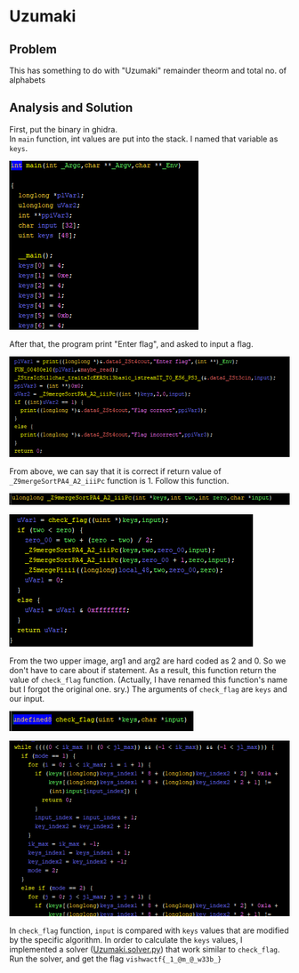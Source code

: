 # Uzumaki

## Problem
This has something to do with "Uzumaki" remainder theorm and total no. of alphabets

## Analysis and Solution
First, put the binary in ghidra.  
In `main` function, int values are put into the stack. I named that variable as `keys`.

![main1](img/int_list.png)

After that, the program print "Enter flag", and asked to input a flag.


![main1](img/main2.png)

From above, we can say that it is correct if return value of `_Z9mergeSortPA4_A2_iiiPc` function is 1. Follow this function. 

![func_head](img/func_head.png)

![_Z9mergeSortPA4_A2_iiiPc](img/_Z9mergeSortPA4_A2_iiiPc.png)

From the two upper image, arg1 and arg2 are hard coded as 2 and 0. So we don't have to care about if statement. As a result, this function return the value of `check_flag` function. (Actually, I have renamed this function's name but I forgot the original one. sry.) The arguments of `check_flag` are `keys` and our input.

![check_flag_head](img/check_flag_head.png)

![check_flag](img/check_flag.png)

In `check_flag` function, `input` is compared with `keys` values that are modified by the specific algorithm. In order to calculate the `keys` values, I implemented a solver ([Uzumaki.solver.py](Uzumaki_solver.py)) that work similar to `check_flag`. Run the solver, and get the flag `vishwactf{_1_@m_@_w33b_}`

